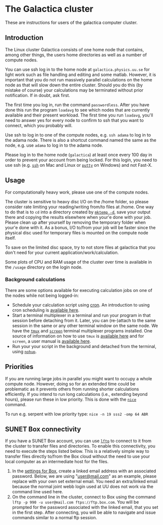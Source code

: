 # The Galactica cluster
These are instructions for users of the galactica computer cluster.

## Introduction

The Linux cluster Galactica consists of one home node that contains, among other things, the users home directories as well as a number of compute nodes.

You can use ssh log in to the home node at `galactica.physics.uu.se` for light work such as file handling and editing and some matlab. However, it is important that you do not run massively parallel calculations on the home node as that will slow down the entire cluster. Should you do this (by mistake of course) your calculations may be terminated without prior notification. If in doubt, ask first.

The first time you log in, run the command `passwordless`. After you have done this run the program `loadavg` to see which nodes that are currently available and their present workload. The first time you run `loadavg`, you'll need to answer yes for every node to confirm to ssh that you want to connect, which you probably will.

Use ssh to log in to one of the compute nodes, e.g. `ssh adama` to log in to the adama node. There is also a shortcut command named the same as the node, e.g. use `adama` to log in to the adama node.

Please log in to the home node (`galactica`) at least once every 100 day in order to prevent your account from being locked. For this login, you need to use ssh (e.g. [`ssh`](https://linux.die.net/man/1/ssh) on Mac and Linux or [`putty`](https://www.putty.org/) on Windows) and not Fast-X.

## Usage

For computationally heavy work, please use one of the compute nodes.

The cluster is sensitive to heavy disc I/O on the /home folder, so please consider rate limiting your reading/writing from/to files at /home. One way to do that is to `cd` into a directory created by [`mktemp -d`](https://linux.die.net/man/1/mktemp), save your output there and copying the results elsewhere when your'e done with your job. Please clean up after yourself by removing the temporary folder when your'e done with it. As a bonus, I/O to/from your job will be faster since the physical disc used for temporary files is mounted on the compute node itself.

To save on the limited disc space, try to not store files at galactica that you don't need for your current application/work/calculation.

Some plots of CPU and RAM usage of the cluster over time is available in the `/usage` directory on the login node.

### Background calculations

There are some options available for executing calculation jobs on one of the nodes while not being logged-in:

* Schedule your calculation script using [cron](https://linux.die.net/man/5/crontab). An introduction to using cron scheduling is [available here](https://www.cyberciti.biz/faq/how-do-i-add-jobs-to-cron-under-linux-or-unix-oses/).
* Start a terminal multiplexer in a terminal and run your program in that session before detaching from it. Later, you can (re-)attach to the same session in the same or any other terminal window on the same node. We have the [`tmux`](https://linux.die.net/man/1/tmux) and [`screen`](https://linux.die.net/man/1/screen) terminal multiplexer programs installed. One source of information on how to use `tmux` is [available here](https://github.com/tmux/tmux/wiki) and for `screen`, a user manual is [available here](https://www.gnu.org/software/screen/manual/screen.html).
* Run your your script in the background and detached from the terminal, using [`nohup`](https://linux.die.net/man/1/nohup).

## Priorities

If you are running large jobs in parallel you might want to occupy a whole compute node. However, doing so for an extended time could be problematic as it prevents others from running shorter calculations efficiently. If you intend to run long calculations (i.e., extending beyond hours), please run these in low priority. This is done with the [`nice`](https://linux.die.net/man/1/nice) command.

To run e.g. serpent with low priority type: `nice -n 19 sss2 -omp 64 ABR`

## SUNET Box connectivity

If you have a SUNET Box account, you can use [`lftp`](https://linux.die.net/man/1/lftp) to connect to it from the cluster to transfer files and directories. To enable this connectivity, you need to execute the steps listed below. This is a relatively simple way to transfer files directly to/from the Box cloud without the need to use your local computer as an intermediate host for the files.

1. In the [settings for Box](https://uppsala.app.box.com/account), create a linked email address with an associated password. Below, we are using "user@mail.com" as an example, please replace with your own set external email. You need an extra/linked email because the normal joint webb login used at UU does not work via the command line used here.
2. On the command line in the cluster, connect to Box using the command `lftp -p 990 -u user@mail.com ftps://ftp.box.com`. You will be prompted for the password associated with the linked email, that you set in the first step. After connecting, you will be able to navigate and issue commands similar to a normal ftp session.
